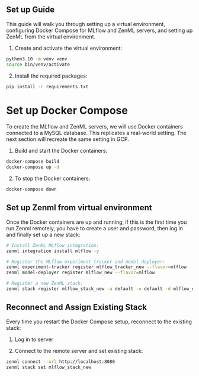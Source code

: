 ## Set up Guide

This guide will walk you through setting up a virtual environment, configuring Docker Compose for MLflow and ZenML servers, and setting up ZenML from the virtual environment.


1.	Create and activate the virtual environment:

```bash
python3.10 -m venv venv
source bin/venv/activate
```

2.	Install the required packages:

```bash
pip install -r requirements.txt
```

# Set up Docker Compose

To create the MLflow and ZenML servers, we will use Docker containers connected to a MySQL database. This replicates a real-world setting. The next section will recreate the same setting in GCP.

1.	Build and start the Docker containers:

```bash
docker-compose build
docker-compose up -d
```

2.	To stop the Docker containers:

```bash
docker-compose down
```

## Set up Zenml from virtual environment

Once the Docker containers are up and running, if this is the first time you run Zenml remotely, you have to create a user and password, then log in and finally set up a new stack:

```bash
# Install ZenML MLflow integration:
zenml integration install mlflow -y

# Register the MLflow experiment tracker and model deployer:
zenml experiment-tracker register mlflow_tracker_new --flavor=mlflow
zenml model-deployer register mlflow_new --flavor=mlflow

# Register a new ZenML stack:
zenml stack register mlflow_stack_new -a default -o default -d mlflow_new -e mlflow_tracker_new --set
```

## Reconnect and Assign Existing Stack

Every time you restart the Docker Compose setup, reconnect to the existing stack:

1. Log in to server

2. Connect to the remote server and set existing stack:
```bash
zenml connect --url http://localhost:8080
zenml stack set mlflow_stack_new
```
